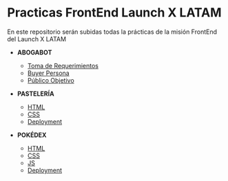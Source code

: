 # Practicas FrontEnd Launch X LATAM
En este repositorio serán subidas todas la prácticas de la misión FrontEnd del Launch X LATAM
- **ABOGABOT**
  - [Toma de Requerimientos](https://github.com/SaidB-95/Practicas-FrontEnd-Launch-X-LATAM/blob/main/01.-%20INTRO%20(Abogabot)/Toma%20de%20Requerimientos.md)
  - [Buyer Persona](https://github.com/SaidB-95/Practicas-FrontEnd-Launch-X-LATAM/blob/main/01.-%20INTRO%20(Abogabot)/Buyer%20Persona.md)
  - [Público Objetivo](https://github.com/SaidB-95/Practicas-FrontEnd-Launch-X-LATAM/blob/main/01.-%20INTRO%20(Abogabot)/P%C3%BAblico%20Objetivo.md)

- **PASTELERÍA**
  - [HTML](https://github.com/SaidB-95/Practicas-FrontEnd-Launch-X-LATAM/blob/883dee8d230d12aa3bc17189e4326031455049a8/02.-%20Pasteler%C3%ADa/Index.html)
  - [CSS](https://github.com/SaidB-95/Practicas-FrontEnd-Launch-X-LATAM/blob/883dee8d230d12aa3bc17189e4326031455049a8/02.-%20Pasteler%C3%ADa/styles.css)
  - [Deployment](https://saidb-95.github.io/merak/)

- **POKÉDEX**
  - [HTML](https://github.com/SaidB-95/Practicas-FrontEnd-Launch-X-LATAM/blob/3f43da944708cf4403e75b58e57dccbec4618eb7/04.-%20Pok%C3%A9dex/pokedex.html)
  - [CSS](https://github.com/SaidB-95/Practicas-FrontEnd-Launch-X-LATAM/blob/3f43da944708cf4403e75b58e57dccbec4618eb7/04.-%20Pok%C3%A9dex/pokedex.css)
  - [JS](https://github.com/SaidB-95/Practicas-FrontEnd-Launch-X-LATAM/blob/3f43da944708cf4403e75b58e57dccbec4618eb7/04.-%20Pok%C3%A9dex/pokedex.js)
  - [Deployment](https://saidb-95.github.io/pokedex/)
